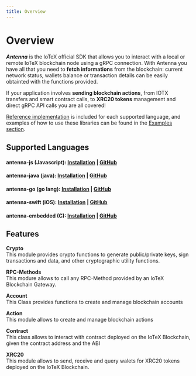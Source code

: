 ```yaml
---
title: Overview
---
```


# Overview

_<b>Antenna</b>_ is the IoTeX official SDK that allows you to interact with a local or remote IoTeX blockchain node using a gRPC connection.
With Antenna you have all that you need to **fetch informations** from the blockchain: current network status, wallets balance or transaction details can be easily obtainted with the functions provided.

If your application involves **sending blockchain actions**, from IOTX transfers and smart contract calls, to **XRC20 tokens** management and direct gRPC API calls you are all covered!

[Reference implementation](/developer/sdk/account-create) is included for each supported language, and examples of how to use these libraries can be found in the [Examples section](http://localhost:8080/developer/examples/chain-info).

## Supported Languages

#### antenna-js (Javascript): [Installation](/developer/sdk/install-antenna-js) | [GitHub](https://github.com/iotexproject/iotex-antenna)

#### antenna-java (java): [Installation](/developer/sdk/install-antenna-java) | [GitHub](https://github.com/iotexproject/iotex-antenna-java)

#### antenna-go (go lang): [Installation](/developer/sdk/install-antenna-go) | [GitHub](https://github.com/iotexproject/iotex-antenna-go)

#### antenna-swift (iOS): [Installation](/developer/sdk/install-antenna-swift) | [GitHub](https://github.com/iotexproject/iotex-antenna-swift)

#### antenna-embedded (C): [Installation](/developer/sdk/install-antenna-c) | [GitHub](https://github.com/iotexproject/iotex-antenna-embedded)

## Features

**Crypto**<br/>
This module provides crypto functions to generate public/private keys, sign transactions and data, and other cryptographic utility functions.

**RPC-Methods**<br/>
This modure allows to call any RPC-Method provided by an IoTeX Blockchain Gateway.

**Account**<br/>
This Class provides functions to create and manage blockchain accounts

**Action**<br/>
This module allows to create and manage blockchain actions

**Contract**<br/>
This class allows to interact with contract deployed on the IoTeX Blockchain, given the contract address and the ABI

**XRC20**<br/>
This module allows to send, receive and query walets for XRC20 tokens deployed on the IoTeX Blockchain.
